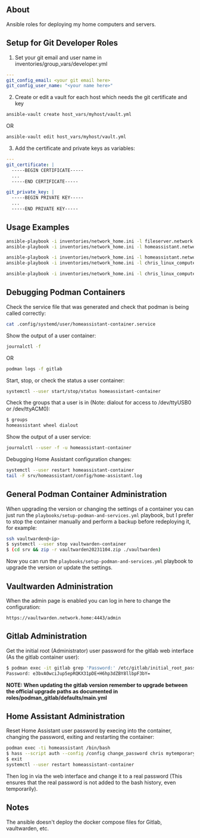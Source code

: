 ## About

Ansible roles for deploying my home computers and servers.

## Setup for Git Developer Roles

1. Set your git email and user name in inventories/group_vars/developer.yml
```yaml
---
git_config_email: <your git email here>
git_config_user_name: "<your name here>"
```
2. Create or edit a vault for each host which needs the git certificate and key
```bash
ansible-vault create host_vars/myhost/vault.yml
```
OR
```bash
ansible-vault edit host_vars/myhost/vault.yml
```
3. Add the certificate and private keys as variables:
```yaml
---
git_certificate: |
  -----BEGIN CERTIFICATE-----
  ...
  -----END CERTIFICATE-----

git_private_key: |
  -----BEGIN PRIVATE KEY-----
  ...
  -----END PRIVATE KEY-----
```

## Usage Examples

```bash
ansible-playbook -i inventories/network_home.ini -l fileserver.network.home -K playbooks/setup-server.yml
ansible-playbook -i inventories/network_home.ini -l homeassistant.network.home -K playbooks/setup-server.yml
```

```bash
ansible-playbook -i inventories/network_home.ini -l homeassistant.network.home -K playbooks/setup-podman-and-services.yml
ansible-playbook -i inventories/network_home.ini -l chris_linux_computer -K playbooks/setup-podman-and-services.yml
```

```bash
ansible-playbook -i inventories/network_home.ini -l chris_linux_computer -K playbooks/setup-developer.yml
```

## Debugging Podman Containers

Check the service file that was generated and check that podman is being called correctly:
```bash
cat .config/systemd/user/homeassistant-container.service
```

Show the output of a user container:
```bash
journalctl -f
```
OR
```bash
podman logs -f gitlab
```

Start, stop, or check the status a user container:
```bash
systemctl --user start/stop/status homeassistant-container
```

Check the groups that a user is in (Note: dialout for access to /dev/ttyUSB0 or /dev/ttyACM0):
```bash
$ groups
homeassistant wheel dialout
```

Show the output of a user service:
```bash
journalctl --user -f -u homeassistant-container
```

Debugging Home Assistant configuration changes:
```bash
systemctl --user restart homeassistant-container
tail -F srv/homeassistant/config/home-assistant.log
```

## General Podman Container Administration

When upgrading the version or changing the settings of a container you can just run the `playbooks/setup-podman-and-services.yml` playbook, but I prefer to stop the container manually and perform a backup before redeploying it, for example:
```bash
ssh vaultwarden@<ip>
$ systemctl --user stop vaultwarden-container
$ (cd srv && zip -r vaultwarden20231104.zip ./vaultwarden)
```
Now you can run the `playbooks/setup-podman-and-services.yml` playbook to upgrade the version or update the settings.

## Vaultwarden Administration

When the admin page is enabled you can log in here to change the configuration:
```
https://vaultwarden.network.home:4443/admin
```

## Gitlab Administration

Get the initial root (Administrator) user password for the gitlab web interface (As the gitlab container user):
```bash
$ podman exec -it gitlab grep 'Password:' /etc/gitlab/initial_root_password
Password: e3bvA0wciJup5epRQKX31pDE+H6hp3dZBY8llbpF3bY=
```

**NOTE: When updating the gitlab version remember to upgrade between the official upgrade paths as documented in roles/podman_gitlab/defaults/main.yml**

## Home Assistant Administration

Reset Home Assistant user password by execing into the container, changing the password, exiting and restarting the container:
```bash
podman exec -ti homeassistant /bin/bash
$ hass --script auth --config /config change_password chris mytemporarypassword
$ exit
systemctl --user restart homeassistant-container
```
Then log in via the web interface and change it to a real password (This ensures that the real password is not added to the bash history, even temporarily).

## Notes

The ansible doesn't deploy the docker compose files for Gitlab, vaultwarden, etc.
